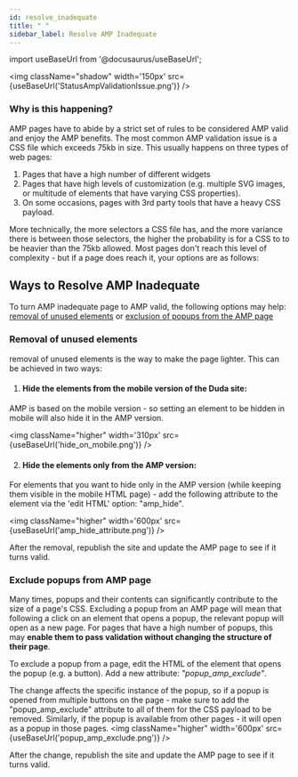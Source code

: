 ```yaml
---
id: resolve_inadequate
title: " "
sidebar_label: Resolve AMP Inadequate
---
```

import useBaseUrl from '@docusaurus/useBaseUrl'; 

<img className="shadow" width='150px' src={useBaseUrl('StatusAmpValidationIssue.png')} />

### Why is this happening?

 AMP pages have to abide by a strict set of rules to be considered AMP valid and enjoy the AMP benefits. The most common AMP validation issue is a CSS file which exceeds 75kb in size. This usually happens on three types of web pages:

1. Pages that have a high number of different widgets
2. Pages that have high levels of customization (e.g. multiple SVG images, or multitude of elements that have varying CSS properties).
3. On some occasions, pages with 3rd party tools that have a heavy CSS payload.

More technically, the more selectors a CSS file has, and the more variance there is between those selectors, the higher the probability is for a CSS to to be heavier than the 75kb allowed. Most pages don't reach this level of complexity - but if a page does reach it, your options are as follows: 

## Ways to Resolve AMP Inadequate
To turn AMP inadequate page to AMP valid, the following options may help:
[removal of unused elements](#removal-of-unused-elements) or [exclusion of popups from the AMP page ](#exclusion-of-popups-from-the-AMP-page )

### Removal of unused elements 
removal of unused elements is the way to make the page lighter. This can be achieved in two ways:
1. #### **Hide the elements from the mobile version of the Duda site**: 
AMP is based on the mobile version - so setting an element to be hidden in mobile will also hide it in the AMP version. 

<img className="higher" width='310px' src={useBaseUrl('hide_on_mobile.png')} />


2. #### **Hide the elements only from the AMP version**: 
For elements that you want to hide only in the AMP version (while keeping them visible in the mobile HTML page) - add the following attribute to the element via the 'edit HTML' option: "amp_hide".

<img className="higher" width='600px' src={useBaseUrl('amp_hide_attribute.png')} />

After the removal, republish the site and update the AMP page to see if it turns valid.

### Exclude popups from AMP page 
Many times, popups and their contents can significantly contribute to the size of a page's CSS. 
Excluding a popup from an AMP page will mean that following a click on an element that opens a popup, the relevant popup will open as a new page. For pages that have a high number of popups, this may **enable them to pass validation without changing the structure of their page**. 

To exclude a popup from a page, edit the HTML of the element that opens the popup (e.g. a button). Add a new attribute: _"popup_amp_exclude"_.
 
The change affects the specific instance of the popup, so if a popup is opened from multiple buttons on the page - make sure to add the "popup_amp_exclude" attribute to all of them for the CSS payload to be removed. Similarly, if the popup is available from other pages - it will open as a popup in those pages. 
<img className="higher" width='600px' src={useBaseUrl('popup_amp_exclude.png')} />

After the change, republish the site and update the AMP page to see if it turns valid.


